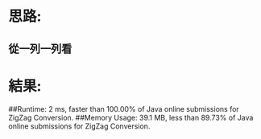# 思路: 

## 從一列一列看

# 結果:

##Runtime: 2 ms, faster than 100.00% of Java online submissions for ZigZag Conversion.
##Memory Usage: 39.1 MB, less than 89.73% of Java online submissions for ZigZag Conversion.